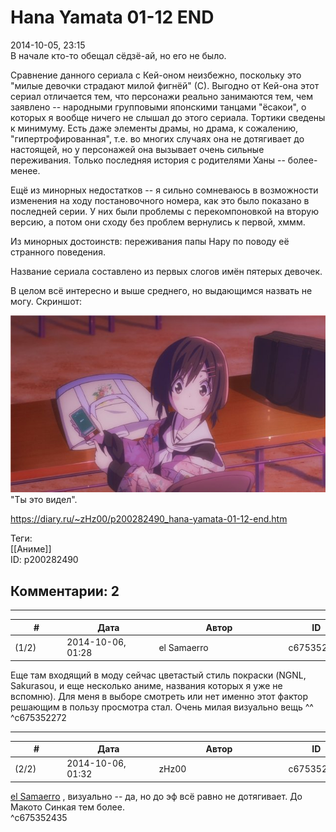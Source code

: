 Hana Yamata 01-12 END
=====================

  
2014-10-05, 23:15  
 В начале кто-то обещал сёдзё-ай, но его не было.   
   
 Сравнение данного сериала с Кей-оном неизбежно, поскольку это "милые девочки страдают милой фигнёй" (С). Выгодно от Кей-она этот сериал отличается тем, что персонажи реально занимаются тем, чем заявлено -- народными групповыми японскими танцами "ёсакои", о которых я вообще ничего не слышал до этого сериала. Тортики сведены к минимуму. Есть даже элементы драмы, но драма, к сожалению, "гипертрофированная", т.е. во многих случаях она не дотягивает до настоящей, но у персонажей она вызывает очень сильные переживания. Только последняя история с родителями Ханы -- более-менее.   
   
 Ещё из минорных недостатков -- я сильно сомневаюсь в возможности изменения на ходу постановочного номера, как это было показано в последней серии. У них были проблемы с перекомпоновкой на вторую версию, а потом они сходу без проблем вернулись к первой, хммм.   
   
 Из минорных достоинств: переживания папы Нару по поводу её странного поведения.   
   
 Название сериала составлено из первых слогов имён пятерых девочек.   
   
 В целом всё интересно и выше среднего, но выдающимся назвать не могу. Скриншот:   
   
   [![](pics/dd420633b68ct.jpg)](http://radikal.ru/fp/92f1943b1a894aa5a854d39af765d058)    
 "Ты это видел".    
  
<https://diary.ru/~zHz00/p200282490_hana-yamata-01-12-end.htm>  
  
Теги:  
[[Аниме]]  
ID: p200282490  


Комментарии: 2
--------------

  


---



|         #         |              Дата              |                     Автор                     |           ID           |
| --- | --- | --- | --- |
| (1/2) | 2014-10-06, 01:28 | el Samaerro | c675352272 |

  
 Еще там входящий в моду сейчас цветастый стиль покраски (NGNL, Sakurasou, и еще несколько аниме, названия которых я уже не вспомню). Для меня в выборе смотреть или нет именно этот фактор решающим в пользу просмотра стал. Очень милая визуально вещь ^^   
 ^c675352272

---



|         #         |              Дата              |                     Автор                     |           ID           |
| --- | --- | --- | --- |
| (2/2) | 2014-10-06, 01:32 | zHz00 | c675352435 |

  
  [el Samaerro](http://samaerro.diary.ru "-___-")  , визуально -- да, но до эф всё равно не дотягивает. До Макото Синкая тем более.   
 ^c675352435